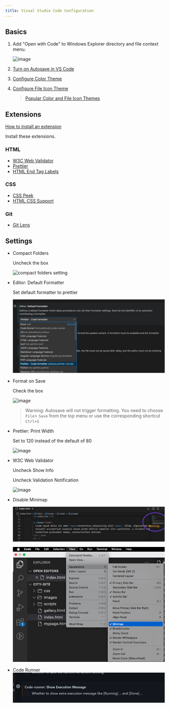```yaml
---
title: Visual Studio Code Configuration
---
```


## Basics

1. Add "Open with Code" to Windows Explorer directory and file context menu.

   ![image](https://github.com/craigmckeachie/yearup-pgh-spring-2023/assets/1474579/17e8bdc1-acdc-4a5b-bc13-d21eb5287a17)

1. [Turn on Autosave in VS Code](https://stackoverflow.com/a/56480358/48175)

1. [Configure Color Theme](https://code.visualstudio.com/docs/getstarted/themes)

1. [Configure File Icon Theme](https://code.visualstudio.com/docs/getstarted/themes#_file-icon-themes)

   > [Popular Color and File Icon Themes](https://marketplace.visualstudio.com/search?target=VSCode&category=Themes&sortBy=Installs)

## Extensions

[How to install an extension](https://code.visualstudio.com/docs/editor/extension-marketplace#:~:text=You%20can%20browse%20and%20install,on%20the%20VS%20Code%20Marketplace.)

Install these extensions.

### HTML

- [W3C Web Validator](https://marketplace.visualstudio.com/items?itemName=CelianRiboulet.webvalidator)
- [Prettier](https://marketplace.visualstudio.com/items?itemName=esbenp.prettier-vscode)
- [HTML End Tag Labels](https://marketplace.visualstudio.com/items?itemName=anteprimorac.html-end-tag-labels)

### CSS

- [CSS Peek](https://marketplace.visualstudio.com/items?itemName=pranaygp.vscode-css-peek)
- [HTML CSS Support](https://marketplace.visualstudio.com/items?itemName=ecmel.vscode-html-css)

### Git

- [Git Lens](https://marketplace.visualstudio.com/items?itemName=eamodio.gitlens)

## Settings

- Compact Folders

  Uncheck the box

  ![compact folders setting](https://github.com/craigmckeachie/yearup-fall2023-notes/assets/1474579/566f58b8-bade-400a-b987-7770e29e1c32)

- Editor: Default Formatter

  Set default formatter to prettier

  ![Alt text](image.png)

- Format on Save

  Check the box

  ![image](https://github.com/craigmckeachie/yearup-fall2023-notes/assets/1474579/99c200f4-acab-4205-9f61-90d10948267c)

  > Warning: Autosave will not trigger formatting. You need to choose `File`> `Save` from the top menu or use the corresponding shortcut `Ctrl+S`

- Prettier: Print Width

  Set to 120 instead of the default of 80

  ![image](https://github.com/craigmckeachie/yearup-pgh-spring-2023/assets/1474579/a56da5fc-037b-419d-bde7-43fbcef46735)

- W3C Web Validator

  Uncheck Show Info

  Uncheck Validation Notification

  ![image](https://github.com/craigmckeachie/yearup-fall2023-notes/assets/1474579/f3227bfb-b1c5-428a-bd0f-7d293b24a231)

- Disable Minimap

  ![Mini Map](image-2.png)

  ![Disabling Mini Map](image-1.png)

- Code Runner
  ![Code Runner Execution Message](code-runner-exec-message.png)
